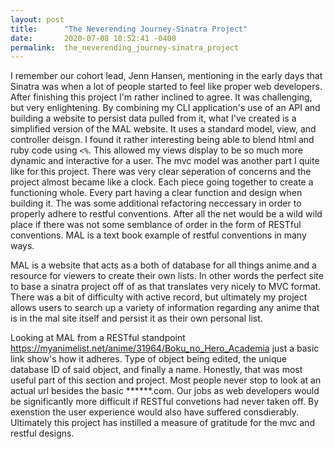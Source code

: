 ```yaml
---
layout: post
title:      "The Neverending Journey-Sinatra Project"
date:       2020-07-08 10:52:41 -0400
permalink:  the_neverending_journey-sinatra_project
---
```


I remember our cohort lead, Jenn Hansen, mentioning in the early days that Sinatra was when a lot of people started to feel like proper web developers. After finishing this project I'm rather inclined to agree. It was challenging, but very enlightening. By combining my CLI  application's use of an API and building a website to persist data pulled from it, what I've created is a simplified version of the MAL website. It uses a standard model, view, and controller deisgn. I found it rather interesting being able to blend html and ruby code using `<%`. This allowed my views display to be so much more dynamic and interactive for a user. The mvc model was another part I quite like for this project. There was very clear seperation of concerns and the project almost became like a clock. Each piece going together to create a functioning whole. Every part having a clear function and design when building it. The was some additional refactoring neccessary in order to properly adhere to restful conventions. After all the net would be a wild wild place if there was not some semblance of order in the form of RESTful conventions. MAL is a text book example of restful conventions in many ways.

MAL is a website that acts as a both of database for all things anime and a resource for viewers to create their own lists. In other words the perfect site to base a sinatra project off of as that translates very nicely to MVC format. There was a bit of difficulty with active record, but ultimately my project allows users to search up a variety of information regarding any anime that is in the mal site itself and persist it as their own personal list. 

Looking at MAL from a RESTful standpoint https://myanimelist.net/anime/31964/Boku_no_Hero_Academia just a basic link show's how it adheres. Type of object being edited, the unique database ID of said object, and finally a name. Honestly, that was most useful part of this section and project. Most people never stop to look at an actual url besides the basic ******.com. Our jobs as web developers would be significantly more difficult if RESTful convetions had never taken off. By exenstion the user experience would also have suffered consdierably. Ultimately this project has instilled a measure of gratitude for the mvc and restful designs.



